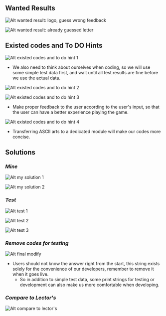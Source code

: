 ## **Wanted Results**

![Alt wanted result: logo, guess wrong feedback](pic/01.jpg)

![Alt wanted result: already guessed letter](pic/02.jpg)

## **Existed codes and To DO Hints**

![Alt existed codes and to do hint 1](pic/03.jpg)

- We also need to think about ourselves when coding, so we will use some simple test data first, and wait until all test results are fine before we use the actual data.

![Alt existed codes and to do hint 2](pic/04.jpg)

![Alt existed codes and to do hint 3](pic/05.jpg)

- Make proper feedback to the user according to the user's input, so that the user can have a better experience playing the game.

![Alt existed codes and to do hint 4](pic/06.jpg)

- Transferring ASCII arts to a dedicated module will make our codes more concise.

## **Solutions**

### _Mine_

![Alt my solution 1](pic/07.jpg)

![Alt my solution 2](pic/08.jpg)

### _Test_

![Alt test 1](pic/09.jpg)

![Alt test 2](pic/10.jpg)

![Alt test 3](pic/11.jpg)

### _Remove codes for testing_

![Alt final modify](pic/12.jpg)

- Users should not know the answer right from the start, this string exists solely for the convenience of our developers, remember to remove it when it goes live.
  - So in addition to simple test data, some print strings for testing or development can also make us more comfortable when developing.

### _Compare to Lector's_

![Alt compare to lector's](pic/13.jpg)
